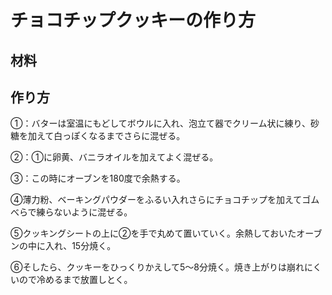 # チョコチップクッキーの作り方


## 材料


## 作り方

①：バターは室温にもどしてボウルに入れ、泡立て器でクリーム状に練り、砂糖を加えて白っぽくなるまでさらに混ぜる。

②：①に卵黄、バニラオイルを加えてよく混ぜる。

③：この時にオーブンを180度で余熱する。

④薄力粉、ベーキングパウダーをふるい入れさらにチョコチップを加えてゴムべらで練らないように混ぜる。

⑤クッキングシートの上に②を手で丸めて置いていく。余熱しておいたオーブンの中に入れ、15分焼く。

⑥そしたら、クッキーをひっくりかえして5〜8分焼く。焼き上がりは崩れにくいので冷めるまで放置しとく。
